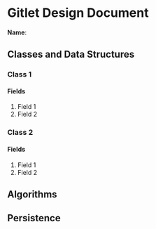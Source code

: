 # Gitlet Design Document

**Name**:

## Classes and Data Structures

### Class 1


#### Fields

1. Field 1
2. Field 2


### Class 2

#### Fields

1. Field 1
2. Field 2


## Algorithms

## Persistence
